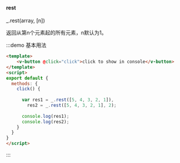 #### rest

_.rest(array, [n]) 

返回从第n个元素起的所有元素，n默认为1。

:::demo 基本用法
```html
<template>
    <v-button @click="click">click to show in console</v-button>
</template>
<script>
export default {
  methods: {
    click() {
      
      var res1 = _.rest([5, 4, 3, 2, 1]),
        res2 = _.rest([5, 4, 3, 2, 1], 2);
        
      console.log(res1);
      console.log(res2);
    }
  }
}
</script>
```
:::
